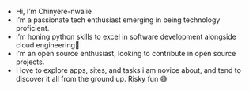 -  Hi, I’m Chinyere-nwalie
-  I’m a passionate tech enthusiast emerging in being technology proficient.
-  I’m  honing python skills to excel in software development alongside cloud engineering🎯
-  I’m an open source enthusiast, looking to contribute in open source projects.
-  I love to explore apps, sites, and tasks i am novice about, and tend to discover it all from the ground up. Risky fun 😅
